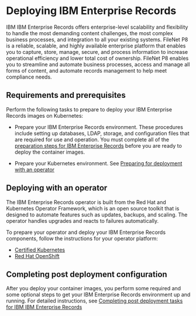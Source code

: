 # Deploying IBM Enterprise Records

IBM IBM Enterprise Records offers enterprise-level scalability and flexibility to handle the most demanding content challenges, the most complex business processes, and integration to all your existing systems. FileNet P8 is a reliable, scalable, and highly available enterprise platform that enables you to capture, store, manage, secure, and process information to increase operational efficiency and lower total cost of ownership. FileNet P8 enables you to streamline and automate business processes, access and manage all forms of content, and automate records management to help meet compliance needs.

## Requirements and prerequisites

Perform the following tasks to prepare to deploy your IBM Enterprise Records images on Kubernetes:

- Prepare your IBM Enterprise Records environment. These procedures include setting up databases, LDAP, storage, and configuration files that are required for use and operation. You must complete all of the [preparation steps for IBM Enterprise Records]( https://www.ibm.com/support/knowledgecenter/SSNVVQ_5.2.1/com.ibm.p8.installingrm.doc/container/frmin012.htm) before you are ready to deploy the container images. 

- Prepare your Kubernetes environment. See [Preparing for deployment with an operator]( https://www.ibm.com/support/knowledgecenter/SSNVVQ_5.2.1/com.ibm.p8.installingrm.doc/container/frmin012.htm)

## Deploying with an operator

The IBM Enterprise Records operator is built from the Red Hat and Kubernetes Operator Framework, which is an open source toolkit that is designed to automate features such as updates, backups, and scaling. The operator handles upgrades and reacts to failures automatically.

To prepare your operator and deploy your IBM Enterprise Records components, follow the instructions for your operator platform:

- [Certified Kubernetes](operator/platform/k8s/README.md)
- [Red Hat OpenShift](operator/platform/ocp/README.md)

## Completing post deployment configuration

After you deploy your container images, you perform some required and some optional steps to get your IBM Enterprise Records environment up and running. For detailed instructions, see [Completing post deployment tasks for IBM IBM Enterprise Records](https://www.ibm.com/support/knowledgecenter/SSNVVQ_5.2.1/com.ibm.p8.installingrm.doc/container/frmin025.htm)
